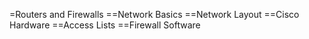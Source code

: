=Routers and Firewalls
==Network Basics
==Network Layout
==Cisco Hardware
==Access Lists
==Firewall Software